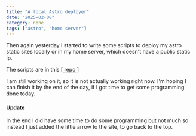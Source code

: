 ```yaml
---
title: "A local Astro deployer"
date: "2025-02-08"
category: none
tags: ["astro", "home server"]
---
```


Then again yesterday I started to write some scripts to deploy my
astro static sites locally or in my home server, which doesn't have
a public static ip.

The scripts are in this
<a href="https://github.com/gerardo-m/astro_deployer" target="_blank">
[ repo ]
</a>

I am still working on it, so it is not actually working right now.
I'm hoping I can finish it by the end of the day, if I got time
to get some programming done today.

#### Update

In the end I did have some time to do some programming but not much
so instead I just added the little arrow to the site, to go back to
the top.